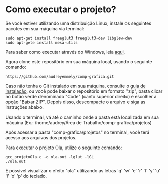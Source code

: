 # Como executar o projeto? 

Se você estiver utilizando uma distribuição Linux, instale os seguintes pacotes em sua máquina via terminal:
```
sudo apt-get install freeglut3 freeglut3-dev libglew-dev
sudo apt-gete install mesa-utils
```
Para saber como executar através do Windows, leia [aqui](https://github.com/valeriojr/monitoria-cg/blob/master/material/book.pdf).

Agora clone este repositório em sua máquina local, usando o seguinte comando:
```
https://github.com/audreyemmely/comp-grafica.git
```
Caso não tenha o Git instalado em sua máquina, consulte o [guia de instalação](https://git-scm.com/book/pt-br/v2/Come%C3%A7ando-Instalando-o-Git), ou você pode baixar o repositório em formato "zip", basta clicar no botão verde denominado "Code" (canto superior direito) e escolher a opção "Baixar ZIP". 
Depois disso, descompacte o arquivo e siga as instruções abaixo.

Usando o terminal, vá até o caminho onde a pasta está localizada em sua máquina (Ex.: /home/audrey/Área de Trabalho/comp-grafica/projetos)

Após acessar a pasta "comp-grafica/projetos" no terminal, você terá acesso aos arquivos dos projetos.

Para executar o projeto Ola, utilize o seguinte comando: 
```
gcc projetoOla.c -o ola.out -lglut -lGL
./ola.out
```
É possível visualizar o efeito "ola" utilizando as letras 'q' 'w' 'e' 'r' 't' 'y' 'u' 'i' 'o' 'p' do teclado.
